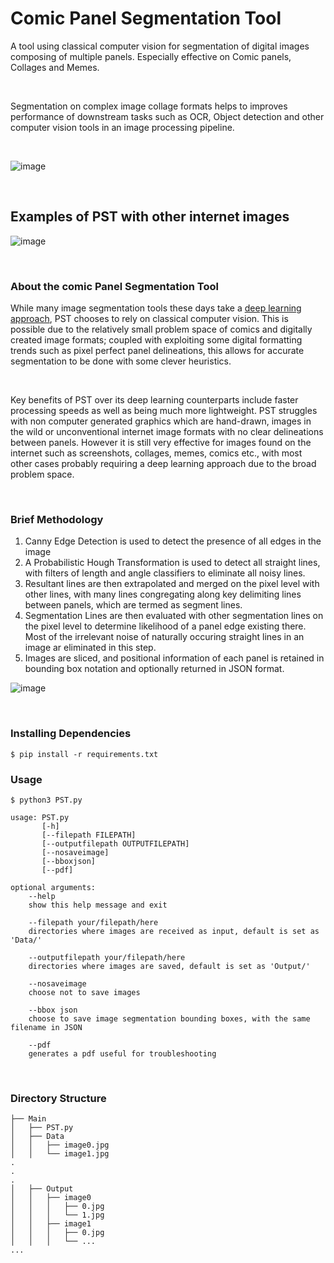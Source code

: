 # Comic Panel Segmentation Tool
A tool using classical computer vision for segmentation of digital images composing of multiple panels. Especially effective on Comic panels, Collages and Memes. 

<br />

Segmentation on complex image collage formats helps to improves performance of downstream tasks such as OCR, Object detection and other computer vision tools in an image processing pipeline.

<br />

![image](https://user-images.githubusercontent.com/65756407/236692808-b3cef540-f75a-4be9-9ec4-5d48fe5f2132.png)


<br />

## Examples of PST with other internet images

![image](https://user-images.githubusercontent.com/65756407/236692909-adcd233c-8c18-4566-b652-56b0e331375c.png)



<br />

### About the comic Panel Segmentation Tool
While many image segmentation tools these days take a [deep learning approach](https://github.com/facebookresearch/segment-anything), PST chooses to rely on classical computer vision. This is possible due to the relatively small problem space of comics and digitally created image formats; coupled with exploiting some digital formatting trends such as pixel perfect panel delineations, this allows for accurate segmentation to be done with some clever heuristics.

<br />

Key benefits of PST over its deep learning counterparts include faster processing speeds as well as being much more lightweight. PST struggles with non computer generated graphics which are hand-drawn, images in the wild or unconventional internet image formats with no clear delineations between panels. However it is still very effective for images found on the internet such as screenshots, collages, memes, comics etc., with most other cases probably requiring a deep learning approach due to the broad problem space.

<br />

### Brief Methodology
1. Canny Edge Detection is used to detect the presence of all edges in the image
2. A Probabilistic Hough Transformation is used to detect all straight lines, with filters of length and angle classifiers to eliminate all noisy lines.
3. Resultant lines are then extrapolated and merged on the pixel level with other lines, with many lines congregating along key delimiting lines between panels, which are termed as segment lines.
4. Segmentation Lines are then evaluated with other segmentation lines on the pixel level to determine likelihood of a panel edge existing there. Most of the irrelevant noise of naturally occuring straight lines in an image ar eliminated in this step.
4. Images are sliced, and positional information of each panel is retained in bounding box notation and optionally returned in JSON format. 

![image](https://user-images.githubusercontent.com/65756407/236691577-4f53f630-e7c8-46dd-82e5-f20d277ba0bc.png)



<br />

### Installing Dependencies
```$ pip install -r requirements.txt```

### Usage
```
$ python3 PST.py

usage: PST.py
       [-h]
       [--filepath FILEPATH]
       [--outputfilepath OUTPUTFILEPATH]
       [--nosaveimage]
       [--bboxjson]
       [--pdf]
       
optional arguments:
    --help
    show this help message and exit
    
    --filepath your/filepath/here
    directories where images are received as input, default is set as 'Data/'
    
    --outputfilepath your/filepath/here
    directories where images are saved, default is set as 'Output/'
    
    --nosaveimage
    choose not to save images
    
    --bbox json
    choose to save image segmentation bounding boxes, with the same filename in JSON
    
    --pdf
    generates a pdf useful for troubleshooting
```

<br />

### Directory Structure
```
├── Main
│   ├── PST.py
│   ├── Data
│   │   ├── image0.jpg
│   │   └── image1.jpg
.
.
.
│   ├── Output
│   │   ├── image0
│   │   │   ├── 0.jpg
│   │   │   └── 1.jpg
│   │   ├── image1
│   │   │   ├── 0.jpg
│   │   │   └── ...
...
```


